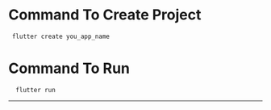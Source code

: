# Command To Create Project
     flutter create you_app_name
# Command To Run
      flutter run
---------------------------------------
